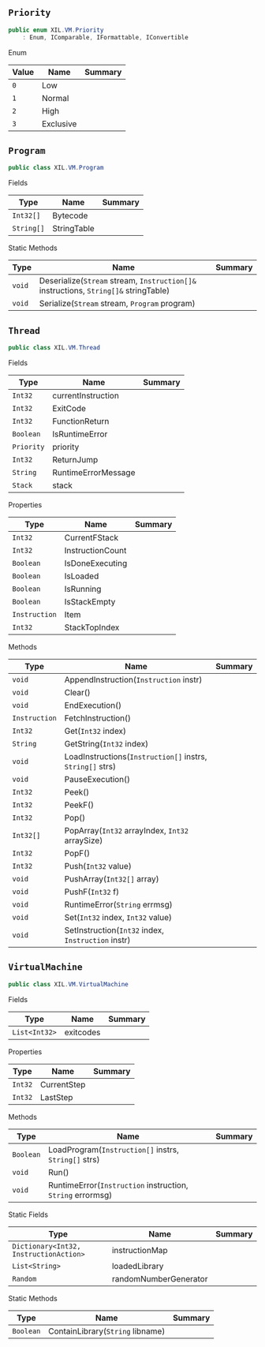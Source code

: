 ## `Priority`

```csharp
public enum XIL.VM.Priority
    : Enum, IComparable, IFormattable, IConvertible

```

Enum

| Value | Name | Summary | 
| --- | --- | --- | 
| `0` | Low |  | 
| `1` | Normal |  | 
| `2` | High |  | 
| `3` | Exclusive |  | 


## `Program`

```csharp
public class XIL.VM.Program

```

Fields

| Type | Name | Summary | 
| --- | --- | --- | 
| `Int32[]` | Bytecode |  | 
| `String[]` | StringTable |  | 


Static Methods

| Type | Name | Summary | 
| --- | --- | --- | 
| `void` | Deserialize(`Stream` stream, `Instruction[]&` instructions, `String[]&` stringTable) |  | 
| `void` | Serialize(`Stream` stream, `Program` program) |  | 


## `Thread`

```csharp
public class XIL.VM.Thread

```

Fields

| Type | Name | Summary | 
| --- | --- | --- | 
| `Int32` | currentInstruction |  | 
| `Int32` | ExitCode |  | 
| `Int32` | FunctionReturn |  | 
| `Boolean` | IsRuntimeError |  | 
| `Priority` | priority |  | 
| `Int32` | ReturnJump |  | 
| `String` | RuntimeErrorMessage |  | 
| `Stack` | stack |  | 


Properties

| Type | Name | Summary | 
| --- | --- | --- | 
| `Int32` | CurrentFStack |  | 
| `Int32` | InstructionCount |  | 
| `Boolean` | IsDoneExecuting |  | 
| `Boolean` | IsLoaded |  | 
| `Boolean` | IsRunning |  | 
| `Boolean` | IsStackEmpty |  | 
| `Instruction` | Item |  | 
| `Int32` | StackTopIndex |  | 


Methods

| Type | Name | Summary | 
| --- | --- | --- | 
| `void` | AppendInstruction(`Instruction` instr) |  | 
| `void` | Clear() |  | 
| `void` | EndExecution() |  | 
| `Instruction` | FetchInstruction() |  | 
| `Int32` | Get(`Int32` index) |  | 
| `String` | GetString(`Int32` index) |  | 
| `void` | LoadInstructions(`Instruction[]` instrs, `String[]` strs) |  | 
| `void` | PauseExecution() |  | 
| `Int32` | Peek() |  | 
| `Int32` | PeekF() |  | 
| `Int32` | Pop() |  | 
| `Int32[]` | PopArray(`Int32` arrayIndex, `Int32` arraySize) |  | 
| `Int32` | PopF() |  | 
| `Int32` | Push(`Int32` value) |  | 
| `void` | PushArray(`Int32[]` array) |  | 
| `void` | PushF(`Int32` f) |  | 
| `void` | RuntimeError(`String` errmsg) |  | 
| `void` | Set(`Int32` index, `Int32` value) |  | 
| `void` | SetInstruction(`Int32` index, `Instruction` instr) |  | 


## `VirtualMachine`

```csharp
public class XIL.VM.VirtualMachine

```

Fields

| Type | Name | Summary | 
| --- | --- | --- | 
| `List<Int32>` | exitcodes |  | 


Properties

| Type | Name | Summary | 
| --- | --- | --- | 
| `Int32` | CurrentStep |  | 
| `Int32` | LastStep |  | 


Methods

| Type | Name | Summary | 
| --- | --- | --- | 
| `Boolean` | LoadProgram(`Instruction[]` instrs, `String[]` strs) |  | 
| `void` | Run() |  | 
| `void` | RuntimeError(`Instruction` instruction, `String` errormsg) |  | 


Static Fields

| Type | Name | Summary | 
| --- | --- | --- | 
| `Dictionary<Int32, InstructionAction>` | instructionMap |  | 
| `List<String>` | loadedLibrary |  | 
| `Random` | randomNumberGenerator |  | 


Static Methods

| Type | Name | Summary | 
| --- | --- | --- | 
| `Boolean` | ContainLibrary(`String` libname) |  | 


